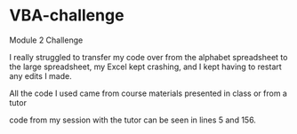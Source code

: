 # VBA-challenge
Module 2 Challenge

I really struggled to transfer my code over from the alphabet spreadsheet to the large spreadsheet, my Excel kept crashing, and I kept having to restart any edits I made. 

All the code I used came from course materials presented in class or from a tutor

code from my session with the tutor can be seen in lines 5 and 156. 
